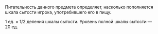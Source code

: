Питательность данного предмета определяет, насколько пополняется шкала сытости игрока, употребившего его в пищу.

1 ед. = 1/2 деления шкалы сытости. Уровень полной шкалы сытости — 20 ед.